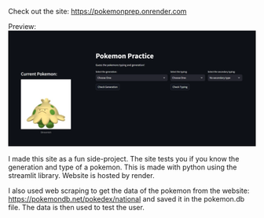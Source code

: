 Check out the site: https://pokemonprep.onrender.com

Preview:
![image](preview.png)

I made this site as a fun side-project. The site tests you if you know the generation and type of a pokemon. This is made with python using the streamlit library. Website is hosted by render.

I also used web scraping to get the data of the pokemon from the website: https://pokemondb.net/pokedex/national and saved it in the pokemon.db file. The data is then used to test the user.
